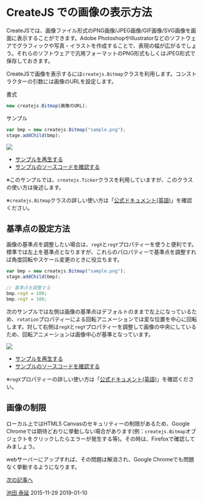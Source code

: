 # CreateJS での画像の表示方法

CreateJSでは、画像ファイル形式のPNG画像/JPEG画像/GIF画像/SVG画像を画面に表示することができます。Adobe PhotoshopやIllustratorなどのソフトウェアでグラフィックや写真・イラストを作成することで、表現の幅が広がるでしょう。それらのソフトウェアで汎用フォーマットのPNG形式もしくはJPEG形式で保存しておきます。

CreateJSで画像を表示するには`createjs.Bitmap`クラスを利用します。コンストラクターの引数には画像のURLを設定します。

書式

```js
new createjs.Bitmap(画像のURL);
```

サンプル

```js
var bmp = new createjs.Bitmap("sample.png");
stage.addChild(bmp);
```

![](../imgs/bitmap.html.png)

- [サンプルを再生する](https://ics-creative.github.io/tutorial-createjs/samples/bitmap.html)
- [サンプルのソースコードを確認する](../samples/bitmap.html)

※このサンプルでは、`createjs.Ticker`クラスを利用していますが、このクラスの使い方は後述します。

※`createjs.Bitmap`クラスの詳しい使い方は「[公式ドキュメント(英語)](https://createjs.com/docs/easeljs/classes/Bitmap.html)」を確認ください。

## 基準点の設定方法

画像の基準点を調整したい場合は、`regX`と`regY`プロパティーを使うと便利です。標準では左上を基準点となりますが、これらのパロパティーで基準点を調整すれば角度回転やスケール変更のときに役立ちます。

```js
var bmp = new createjs.Bitmap("sample.png");
stage.addChild(bmp);

// 基準点を調整する
bmp.regX = 100;
bmp.regY = 100;
```

次のサンプルでは左側は画像の基準点はデフォルトのままで左上になっているため、`rotation`プロパティーによる回転アニメーションでは変な位置を中心に回転します。対して右側は`regX`と`regY`プロパティーを調整して画像の中央にしているため、回転アニメーションは画像中心が基準となっています。

![](../imgs/bitmap_reg.html.png)

- [サンプルを再生する](https://ics-creative.github.io/tutorial-createjs/samples/bitmap_reg.html)
- [サンプルのソースコードを確認する](../samples/bitmap_reg.html)


※`regX`プロパティーの詳しい使い方は「[公式ドキュメント(英語)](https://createjs.com/docs/easeljs/classes/Bitmap.html#property_regX)」を確認ください。


## 画像の制限

ローカル上ではHTML5 Canvasのセキュリティーの制限があるため、Google Chromeでは期待どおりに挙動しない場合があります(例：`createjs.Bitmap`オブジェクトをクリックしたらエラーが発生する等)。その時は、Firefoxで確認してみましょう。

webサーバーにアップすれば、その問題は解消され、Google Chromeでも問題なく挙動するようになります。

[次の記事へ](nest.md)


<article-author>[池田 泰延](https://twitter.com/clockmaker)</article-author>
<article-date-published>2015-11-29</article-date-published>
<article-date-modified>2019-01-10</article-date-modified>
